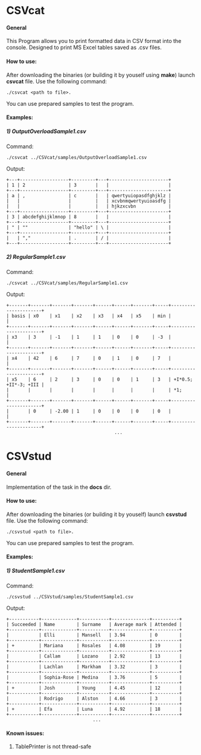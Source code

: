 # CSVcat
#### General
This Program allows you to print formatted data in CSV format into the console. Designed to print MS Excel tables saved as .csv files.  

#### How to use:
After downloading the binaries (or building it by youself using **make**) launch **csvcat** file. Use the following command:
```
./csvcat <path to file>.
```
You can use prepared samples to test the program. 

#### Examples:
##### 1) OutputOverloadSample1.csv
Command:
```
./csvcat ../CSVcat/samples/OutputOverloadSample1.csv
```
Output:
```
+---+------------------+---------+---+----------------------+
| 1 | 2                | 3       |   |                      |
+---+------------------+---------+---+----------------------+
| a | ,                | c       |   | qwertyuiopasdfghjklz |
|   |                  |         |   | xcvbnmqwertyuioasdfg |
|   |                  |         |   | hjkzxcvbn            |
+---+------------------+---------+---+----------------------+
| 3 | abcdefghijklmnop | 8       |   |                      |
+---+------------------+---------+---+----------------------+
| " | ""               | "hello" | \ |                      |
+---+------------------+---------+---+----------------------+
|   | ","              | .       | / |                      |
+---+------------------+---------+---+----------------------+
```
##### 2) RegularSample1.csv
Command:
```
./csvcat ../CSVcat/samples/RegularSample1.csv   
```
Output:
```
+-------+-------+-------+-------+------+------+-------+-----+----------------------+
| basis | x0    | x1    | x2    | x3   | x4   | x5    | min |                      |
+-------+-------+-------+-------+------+------+-------+-----+----------------------+
| x3    | 3     | -1    | 1     | 1    | 0    | 0     | -3  |                      |
+-------+-------+-------+-------+------+------+-------+-----+----------------------+
| x4    | 42    | 6     | 7     | 0    | 1    | 0     | 7   |                      |
+-------+-------+-------+-------+------+------+-------+-----+----------------------+
| x5    | 6     | 2     | 3     | 0    | 0    | 1     | 3   | +I*0.5; +II*-3; +III |
|       |       |       |       |      |      |       |     | *1;                  |
+-------+-------+-------+-------+------+------+-------+-----+----------------------+
|       | 0     | -2.00 | 1     | 0    | 0    | 0     | 0   |                      |
+-------+-------+-------+-------+------+------+-------+-----+----------------------+
                                        ...
```

# CSVstud
#### General
Implementation of the task in the **docs** dir.

#### How to use:
After downloading the binaries (or building it by youself) launch **csvstud** file. Use the following command:
```
./csvstud <path to file>.
```
You can use prepared samples to test the program. 

#### Examples:
##### 1) StudentSample1.csv
Command:
```
./csvstud ../CSVstud/samples/StudentSample1.csv
```
Output:
```
+-----------+-------------+-----------+--------------+----------+
| Succeeded | Name        | Surname   | Average mark | Attended |
+-----------+-------------+-----------+--------------+----------+
|           | Elli        | Mansell   | 3.94         | 0        |
+-----------+-------------+-----------+--------------+----------+
| +         | Mariana     | Rosales   | 4.08         | 19       |
+-----------+-------------+-----------+--------------+----------+
|           | Callam      | Lozano    | 2.92         | 13       |
+-----------+-------------+-----------+--------------+----------+
|           | Lachlan     | Markham   | 3.32         | 3        |
+-----------+-------------+-----------+--------------+----------+
|           | Sophia-Rose | Medina    | 3.76         | 5        |
+-----------+-------------+-----------+--------------+----------+
| +         | Josh        | Young     | 4.45         | 12       |
+-----------+-------------+-----------+--------------+----------+
|           | Rodrigo     | Alston    | 4.66         | 3        |
+-----------+-------------+-----------+--------------+----------+
| +         | Efa         | Luna      | 4.92         | 18       |
+-----------+-------------+-----------+--------------+----------+
                                ...
```
#### Known issues:
1) TablePrinter is not thread-safe
